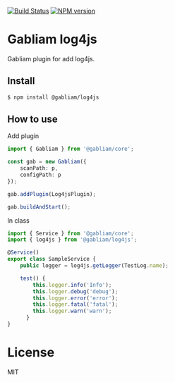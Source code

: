 [![Build Status][build-image]][build-url]
[![NPM version][npm-image]][npm-url]


# Gabliam log4js

Gabliam plugin for add log4js.

## Install

```sh
$ npm install @gabliam/log4js
```

## How to use

Add plugin

```typescript
import { Gabliam } from '@gabliam/core';

const gab = new Gabliam({
	scanPath: p,
	configPath: p
});

gab.addPlugin(Log4jsPlugin);

gab.buildAndStart();

```

In class

```typescript
import { Service } from '@gabliam/core';
import { log4js } from '@gabliam/log4js';

@Service()
export class SampleService {
	public logger = log4js.getLogger(TestLog.name);

    test() {
        this.logger.info('Info');
        this.logger.debug('debug');
        this.logger.error('error');
        this.logger.fatal('fatal');
        this.logger.warn('warn');
      }
}

```


# License

  MIT

[build-image]: https://img.shields.io/travis/gabliam/gabliam/master.svg?style=flat-square
[build-url]: https://travis-ci.org/gabliam/gabliam
[npm-image]: https://img.shields.io/npm/v/@gabliam/log4js.svg?style=flat-square
[npm-url]: https://www.npmjs.com/package/@gabliam/log4js
